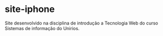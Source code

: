 # site-iphone
Site desenvolvido na disciplina de introdução a Tecnologia Web do curso Sistemas de informação do Unirios.
